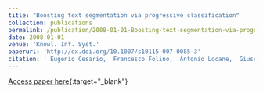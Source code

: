 ```yaml
---
title: "Boosting text segmentation via progressive classification"
collection: publications
permalink: /publication/2008-01-01-Boosting-text-segmentation-via-progressive-classification
date: 2008-01-01
venue: 'Knowl. Inf. Syst.'
paperurl: 'http://dx.doi.org/10.1007/s10115-007-0085-3'
citation: ' Eugenio Cesario,  Francesco Folino,  Antonio Locane,  Giuseppe Manco,  Riccardo Ortale, &quot;Boosting text segmentation via progressive classification.&quot; Knowl. Inf. Syst., 2008.'
---
```

[Access paper here](http://dx.doi.org/10.1007/s10115-007-0085-3){:target="_blank"}
